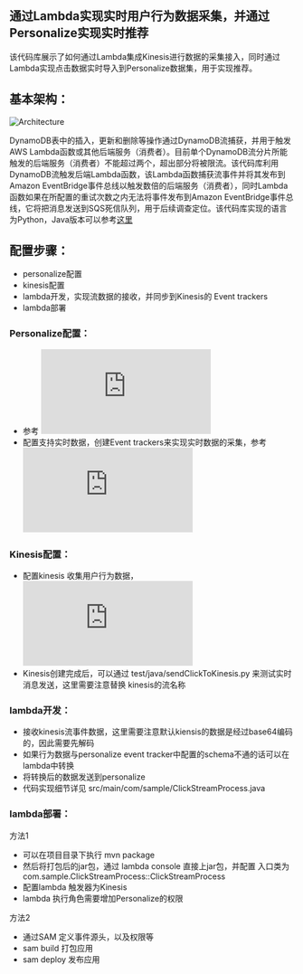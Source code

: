 ## 通过Lambda实现实时用户行为数据采集，并通过Personalize实现实时推荐

该代码库展示了如何通过Lambda集成Kinesis进行数据的采集接入，同时通过Lambda实现点击数据实时导入到Personalize数据集，用于实现推荐。

## 基本架构：

![Architecture](https://github.com/VerRan/SAM/blob/master/img/Architecture.png)

DynamoDB表中的插入，更新和删除等操作通过DynamoDB流捕获，并用于触发AWS Lambda函数或其他后端服务（消费者）。目前单个DynamoDB流分片所能触发的后端服务（消费者）不能超过两个，超出部分将被限流。该代码库利用DynamoDB流触发后端Lambda函数，该Lambda函数捕获流事件并将其发布到Amazon EventBridge事件总线以触发数倍的后端服务（消费者），同时Lambda函数如果在所配置的重试次数之内无法将事件发布到Amazon EventBridge事件总线，它将把消息发送到SQS死信队列，用于后续调查定位。该代码库实现的语言为Python，Java版本可以参考[这里](https://github.com/awslabs/aws-dynamodb-stream-eventbridge-fanout "这里")

## 配置步骤：
* personalize配置
* kinesis配置
* lambda开发，实现流数据的接收，并同步到Kinesis的 Event trackers
* lambda部署

### Personalize配置：
* 参考 ![personalize入门](https://docs.aws.amazon.com/personalize/latest/dg/getting-started-console.html)
* 配置支持实时数据，创建Event trackers来实现实时数据的采集，参考 ![Event Trackers](https://docs.aws.amazon.com/personalize/latest/dg/recording-events.html)

### Kinesis配置：
* 配置kinesis 收集用户行为数据，![Kinesis 配置](https://docs.aws.amazon.com/streams/latest/dev/amazon-kinesis-streams.html)
* Kinesis创建完成后，可以通过 test/java/sendClickToKinesis.py 来测试实时消息发送，这里需要注意替换 kinesis的流名称

### lambda开发：
* 接收kinesis流事件数据，这里需要注意默认kiensis的数据是经过base64编码的，因此需要先解码
* 如果行为数据与personalize event tracker中配置的schema不通的话可以在lambda中转换
* 将转换后的数据发送到personalize
* 代码实现细节详见 src/main/com/sample/ClickStreamProcess.java

### lambda部署：
方法1
* 可以在项目目录下执行 mvn package 
* 然后将打包后的jar包，通过 lambda console 直接上jar包，并配置 入口类为com.sample.ClickStreamProcess::ClickStreamProcess
* 配置lambda 触发器为Kinesis
* lambda 执行角色需要增加Personalize的权限

方法2
* 通过SAM 定义事件源头，以及权限等
* sam build 打包应用
* sam deploy 发布应用